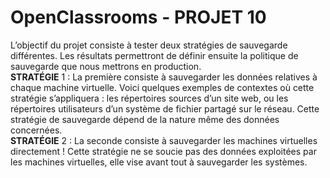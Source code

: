 
# OpenClassrooms - PROJET 10  

L’objectif du projet  consiste à tester deux stratégies de sauvegarde différentes. Les résultats permettront de définir ensuite la politique de sauvegarde que nous mettrons en production.  
**STRATÉGIE** 1 : La première consiste à sauvegarder les données relatives à chaque machine virtuelle. Voici quelques exemples de contextes où cette stratégie s’appliquera :  les répertoires sources d’un site web, ou les répertoires utilisateurs d’un système de fichier partagé sur le réseau. Cette stratégie de sauvegarde dépend de la nature même des données concernées.  
**STRATÉGIE** 2 : La seconde consiste à sauvegarder les machines virtuelles directement ! Cette stratégie ne se soucie pas des données exploitées par les machines virtuelles, elle vise avant tout à sauvegarder les systèmes.